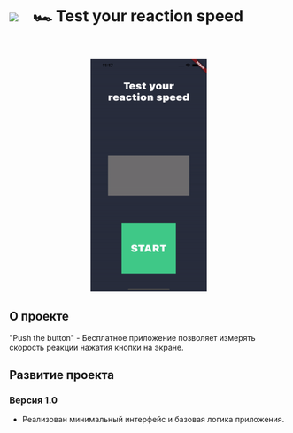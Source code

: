 # [<img src="https://storage.googleapis.com/cms-storage-bucket/6a07d8a62f4308d2b854.svg"  width="75">](https://flutter.dev/) &nbsp;&nbsp; 🏎 Test your reaction speed
<br/>
<p align="center">
  <img src="https://github.com/RNOVOSELOV/flutter_push/blob/main/resources/first.gif" width="210" height="420" />
</p>

## О проекте 

"Push the button" - Бесплатное приложение позволяет измерять скорость реакции нажатия кнопки на экране.

## Развитие проекта

### Версия 1.0

- Реализован минимальный интерфейс и базовая логика приложения.
